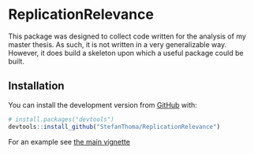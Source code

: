 
<!-- README.md is generated from README.Rmd. Please edit that file -->

# ReplicationRelevance

<!-- badges: start -->
<!-- badges: end -->

This package was designed to collect code written for the analysis of my
master thesis. As such, it is not written in a very generalizable way.
However, it does build a skeleton upon which a useful package could be
built.

## Installation

You can install the development version from
[GitHub](https://github.com/) with:

``` r
# install.packages("devtools")
devtools::install_github("StefanThoma/ReplicationRelevance")
```

For an example see [the main vignette](doc/ReplicationRelevance.html)
